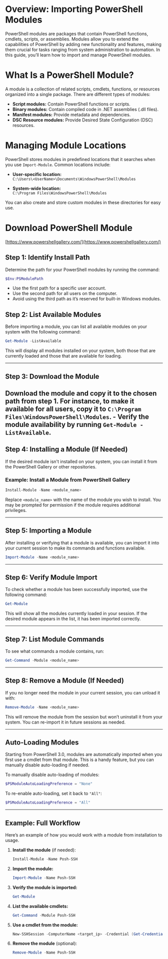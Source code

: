 # Overview: Importing PowerShell Modules

PowerShell modules are packages that contain PowerShell functions, cmdlets, scripts, or assemblies. Modules allow you to extend the capabilities of PowerShell by adding new functionality and features, making them crucial for tasks ranging from system administration to automation. In this guide, you’ll learn how to import and manage PowerShell modules.

# What Is a PowerShell Module?

A module is a collection of related scripts, cmdlets, functions, or resources organized into a single package. There are different types of modules:
- **Script modules:** Contain PowerShell functions or scripts.
- **Binary modules:** Contain compiled code in .NET assemblies (.dll files).
- **Manifest modules:** Provide metadata and dependencies.
- **DSC Resource modules:** Provide Desired State Configuration (DSC) resources.

# Managing Module Locations

PowerShell stores modules in predefined locations that it searches when you use `Import-Module`. Common locations include:
- **User-specific location:**  
  `C:\Users\<UserName>\Documents\WindowsPowerShell\Modules`
  
- **System-wide location:**  
  `C:\Program Files\WindowsPowerShell\Modules`

You can also create and store custom modules in these directories for easy use.

# Download PowerShell Module

[https://www.powershellgallery.com/](https://www.powershellgallery.com/)


## Step 1: Identify Install Path
Determine the path for your PowerShell modules by running the command:

```powershell
$Env:PSModulePath
```

   - Use the first path for a specific user account.
   - Use the second path for all users on the computer.
   - Avoid using the third path as it’s reserved for built-in Windows modules.

## Step 2: List Available Modules

Before importing a module, you can list all available modules on your system with the following command:

```powershell
Get-Module -ListAvailable
```

This will display all modules installed on your system, both those that are currently loaded and those that are available for loading.

---

## Step 3: Download the Module
Download the module and copy it to the chosen path from step 1. For instance, to make it available for all users, copy it to `C:\Program Files\WindowsPowerShell\Modules`.
    - Verify the module availability by running `Get-Module -ListAvailable`.
---

## Step 4: Installing a Module (If Needed)

If the desired module isn't installed on your system, you can install it from the PowerShell Gallery or other repositories.

### Example: Install a Module from PowerShell Gallery

```powershell
Install-Module -Name <module_name>
```

Replace `<module_name>` with the name of the module you wish to install. You may be prompted for permission if the module requires additional privileges.

---

## Step 5: Importing a Module

After installing or verifying that a module is available, you can import it into your current session to make its commands and functions available.

```powershell
Import-Module -Name <module_name>
```

---

## Step 6: Verify Module Import

To check whether a module has been successfully imported, use the following command:

```powershell
Get-Module
```

This will show all the modules currently loaded in your session. If the desired module appears in the list, it has been imported correctly.

---

## Step 7: List Module Commands

To see what commands a module contains, run:

```powershell
Get-Command -Module <module_name>
```

---

## Step 8: Remove a Module (If Needed)

If you no longer need the module in your current session, you can unload it with:

```powershell
Remove-Module -Name <module_name>
```

This will remove the module from the session but won’t uninstall it from your system. You can re-import it in future sessions as needed.

---

## Auto-Loading Modules

Starting from PowerShell 3.0, modules are automatically imported when you first use a cmdlet from that module. This is a handy feature, but you can manually disable auto-loading if needed.

To manually disable auto-loading of modules:

```powershell
$PSModuleAutoLoadingPreference = "None"
```

To re-enable auto-loading, set it back to `"All"`:

```powershell
$PSModuleAutoLoadingPreference = "All"
```

---

## Example: Full Workflow

Here’s an example of how you would work with a module from installation to usage.

1. **Install the module** (if needed):
   ```powershell
   Install-Module -Name Posh-SSH
   ```

2. **Import the module:**
   ```powershell
   Import-Module -Name Posh-SSH
   ```

3. **Verify the module is imported:**
   ```powershell
   Get-Module
   ```

4. **List the available cmdlets:**
   ```powershell
   Get-Command -Module Posh-SSH
   ```

5. **Use a cmdlet from the module:**
   ```powershell
   New-SSHSession -ComputerName <target_ip> -Credential (Get-Credential)
   ```

6. **Remove the module** (optional):
   ```powershell
   Remove-Module -Name Posh-SSH
   ```